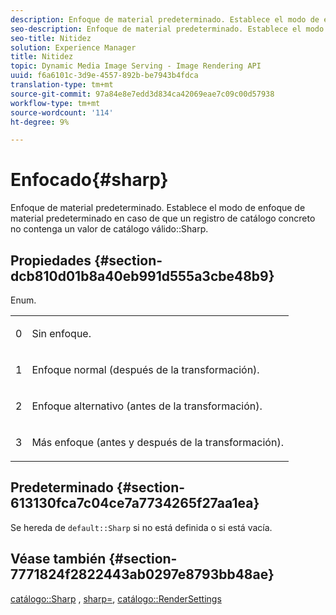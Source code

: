 ```yaml
---
description: Enfoque de material predeterminado. Establece el modo de enfoque de material predeterminado en caso de que un registro de catálogo concreto no contenga un valor de marcado de catálogo válido.
seo-description: Enfoque de material predeterminado. Establece el modo de enfoque de material predeterminado en caso de que un registro de catálogo concreto no contenga un valor de marcado de catálogo válido.
seo-title: Nitidez
solution: Experience Manager
title: Nitidez
topic: Dynamic Media Image Serving - Image Rendering API
uuid: f6a6101c-3d9e-4557-892b-be7943b4fdca
translation-type: tm+mt
source-git-commit: 97a84e8e7edd3d834ca42069eae7c09c00d57938
workflow-type: tm+mt
source-wordcount: '114'
ht-degree: 9%

---
```



# Enfocado{#sharp}

Enfoque de material predeterminado. Establece el modo de enfoque de material predeterminado en caso de que un registro de catálogo concreto no contenga un valor de catálogo válido::Sharp.

## Propiedades {#section-dcb810d01b8a40eb991d555a3cbe48b9}

Enum.

<table id="simpletable_2D94A380BC2D4FD1A7EDD45E6EAFD1FB"> 
 <tr class="strow"> 
  <td class="stentry"> <p>0 </p></td> 
  <td class="stentry"> <p>Sin enfoque. </p></td> 
 </tr> 
 <tr class="strow"> 
  <td class="stentry"> <p>1 </p></td> 
  <td class="stentry"> <p>Enfoque normal (después de la transformación). </p></td> 
 </tr> 
 <tr class="strow"> 
  <td class="stentry"> <p>2 </p></td> 
  <td class="stentry"> <p>Enfoque alternativo (antes de la transformación). </p></td> 
 </tr> 
 <tr class="strow"> 
  <td class="stentry"> <p>3 </p></td> 
  <td class="stentry"> <p>Más enfoque (antes y después de la transformación). </p> </td> 
 </tr> 
</table>

## Predeterminado {#section-613130fca7c04ce7a7734265f27aa1ea}

Se hereda de `default::Sharp` si no está definida o si está vacía.

## Véase también {#section-7771824f2822443ab0297e8793bb48ae}

[catálogo::Sharp](../../../../../ir-api/material-cat/image-rendering-api-ref/c-ir-material-catalog/c-ir-material-data-reference/r-ir-sharp-dataref.md#reference-f79a14bd52474dfd8495115d398a30d0) ,  [sharp=](../../../../../ir-api/http-protocol/image-rendering-api-ref/c-ir-http-protocol-ref/c-ir-http-protocol-command-reference/r-ir-http-sharp.md#reference-acdd87f6b5de4e3a85e5d3c03022a35a),  [catálogo::RenderSettings](../../../../../ir-api/material-cat/image-rendering-api-ref/c-ir-material-catalog/c-ir-material-data-reference/r-ir-rendersettings-dataref.md#reference-9ce753ae4096455eadcc12ac064de711)
